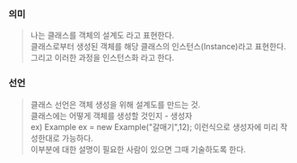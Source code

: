 ### 의미
> 나는 클래스를 객체의 설계도 라고 표현한다.  
> 클래스로부터 생성된 객체를 해당 클래스의 인스턴스(Instance)라고 표현한다.  
> 그리고 이러한 과정을 인스턴스화 라고 한다.

### 선언
> 클래스 선언은 객체 생성을 위해 설계도를 만드는 것.  
> 클래스에는 어떻게 객체를 생성할 것인지 - 생성자  
> ex) Example ex = new Example("갈매기",12); 이런식으로 생성자에 미리 작성한대로 가능하다.  
> 이부분에 대한 설명이 필요한 사람이 있으면 그때 기술하도록 한다.  
> 